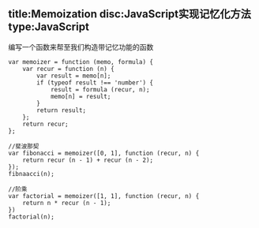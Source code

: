 title:Memoization
disc:JavaScript实现记忆化方法
type:JavaScript
------------------

编写一个函数来帮至我们构造带记忆功能的函数

    var memoizer = function (memo, formula) {
        var recur = function (n) {
            var result = memo[n];
            if (typeof result !== 'number') {
                result = formula (recur, n);
                memo[n] = result;
            }
            return result;
        };
        return recur;
    };

    //斐波那契
    var fibonacci = memoizer([0, 1], function (recur, n) {
        return recur (n - 1) + recur (n - 2);
    });
    fibnaacci(n);

    //阶乘
    var factorial = memoizer([1, 1], function (recur, n) {
        return n * recur (n - 1);
    })
    factorial(n);